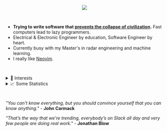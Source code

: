 [comment]: <> ( <p align="center"> <img src="https://user-images.githubusercontent.com/81622310/177796909-b8c25eef-0e14-4e6d-bafd-7a9a6f0ca851.png" /> </p> )


<p align="center">
  <img src="https://skillicons.dev/icons?i=cpp,julia,lua,c,rust,neovim,github,linux" />
</p>

&nbsp;

- **Trying to write software that [prevents the collapse of civilization](https://youtu.be/ZSRHeXYDLko).**  Fast computers lead to lazy programmers.
- Electrical & Electronic Engineer by education, Software Engineer by heart.
- Currently busy with my Master's in radar engineering and machine learning.
- I really like [Neovim](https://github.com/AlexvZyl/.dotfiles/tree/main/.config/nvim).

&nbsp;

<!--
<p align="center">
  <strong>💻 Favourite Languages:</strong>
</p>

<p align="center">
  <img src="https://skillicons.dev/icons?i=cpp,rust,julia,lua" />
</p>

<p align="center">
  <strong>🪴 Favourite Editors:</strong>
</p>

<p align="center">
  <img src="https://skillicons.dev/icons?i=neovim,vscode" />
</p>

&nbsp;

-->

<details>
<summary> 🔭 Interests</summary>

&nbsp;

- **The Linux Kernel:**  The work done here is obviously exceptional - I would love to contribute one day.
- **Game Engines:**  I have written a graphics engine from scratch and the technology is fascinating (and complex!).  Hopefully I can work on something like this again.  *The engine repo is currently private due to legal reasons, I hope to make it public soon.*
- **Radars:**  Obviously, I did my Master's thesis in this topic!  *The repo is currently private, will make it public after my thesis has been published.*
  
&nbsp;

</details>

<details>
<summary>📈 Some Statistics</summary>

&nbsp;

<p align="center">
  <img src="https://github-readme-stats-lake-gamma.vercel.app/api?username=AlexvZyl&count_private=true&hide_border=true&show_icons=true&theme=tokyonight">
  <img src="https://github-readme-streak-stats.herokuapp.com/?user=AlexvZyl&theme=tokyonight&hide_border=true">
  <img src="https://github-readme-stats-lake-gamma.vercel.app/api/top-langs/?username=AlexvZyl&layout=compact&theme=tokyonight&hide_border=true&count_private=true&langs_count=8&exclude_repo=LumenArchive,EttusB210-Interface&hide=Makefile,Tcl">
</p>
  
&nbsp;
  
</details>

<!--
<details>
<summary>🚀 Interesting Contributions</summary>
  
&nbsp;

- **[glepnir/dashboard.nvim](https://github.com/glepnir/dashboard-nvim):** Add padding to elements [#276](https://github.com/glepnir/dashboard-nvim/pull/276).
- **[rcarriga/nvim-dap-ui](https://github.com/rcarriga/nvim-dap-ui):** Add DapUINormal [#226](https://github.com/rcarriga/nvim-dap-ui/pull/226#event-8455872496).
  
&nbsp;
  
</details>
-->

#

[comment]: <> (*"Never ever ever put in an accessor until it actually does something... This is, like, awful code.  This is absolutely horrific.  This is, like, you're fired."* - **Casey Muratori**)

*"You can't know everything, but you should convince yourself that you can know anything."* - **John Carmack**

*"That’s the way that we're trending, everybody’s on Slack all day and very few people are doing real work."* - **Jonathan Blow**
